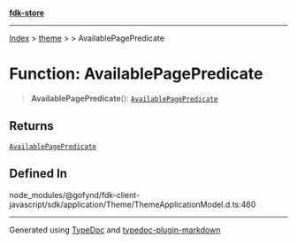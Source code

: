 [**fdk-store**](../../../README.md)
***

[Index](../../../API.md) > [theme](../../README.md) > [<internal>](../README.md) > AvailablePagePredicate

# Function: AvailablePagePredicate

> **AvailablePagePredicate**(): [`AvailablePagePredicate`](../type-aliases/type-alias.AvailablePagePredicate.md)

## Returns

[`AvailablePagePredicate`](../type-aliases/type-alias.AvailablePagePredicate.md)

## Defined In

node\_modules/@gofynd/fdk-client-javascript/sdk/application/Theme/ThemeApplicationModel.d.ts:460

***
Generated using [TypeDoc](https://typedoc.org/) and [typedoc-plugin-markdown](https://www.npmjs.com/package/typedoc-plugin-markdown)
